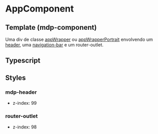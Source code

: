 # AppComponent

## Template (mdp-component)
Uma div de classe [appWrapper](/Docs/src/Styles.md#.appWrapper) ou [appWrapperPortrait](/Docs/src/Styles.md#.appWrapperPortrait) envolvendo um [header](/Docs/src/app/components/structure/Header.md), uma [navigation-bar](/Docs/src/app/components/structure/NavigationBar.md) e um router-outlet. 
## Typescript

## Styles
### mdp-header
- z-index: 99
### router-outlet
- z-index: 98
